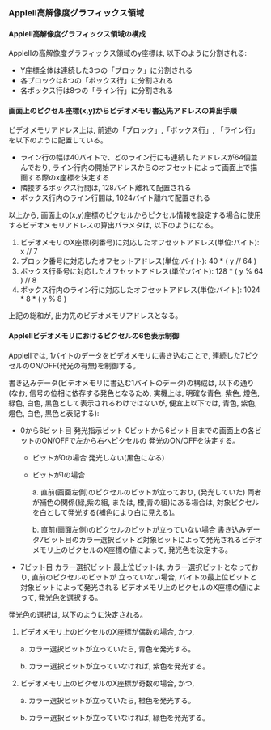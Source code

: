 ### AppleII高解像度グラフィックス領域

#### AppleII高解像度グラフィックス領域の構成

AppleIIの高解像度グラフィックス領域のy座標は, 以下のように分割される:

- Y座標全体は連続した3つの「ブロック」に分割される
- 各ブロックは8つの「ボックス行」に分割される
- 各ボックス行は8つの「ライン行」に分割される

#### 画面上のピクセル座標(x,y)からビデオメモリ書込先アドレスの算出手順

ビデオメモリアドレス上は, 前述の「ブロック」,「ボックス行」, 「ライン行」を以下のように配置している。

- ライン行の幅は40バイトで、どのライン行にも連続したアドレスが64個並んでおり, ライン行内の開始アドレスからのオフセットによって画面上で描画する際のx座標を決定する
- 隣接するボックス行間は, 128バイト離れて配置される
- ボックス行内のライン行間は, 1024バイト離れて配置される

以上から, 画面上の(x,y)座標のピクセルからピクセル情報を設定する場合に使用するビデオメモリアドレスの算出パラメタは, 以下のようになる。

1. ビデオメモリのX座標(列番号)に対応したオフセットアドレス(単位:バイト): x // 7
2. ブロック番号に対応したオフセットアドレス(単位:バイト): 40 \* ( y // 64 )
3. ボックス行番号に対応したオフセットアドレス(単位:バイト): 128 * ( y % 64 ) // 8
4. ボックス行内のライン行に対応したオフセットアドレス(単位:バイト): 1024 \* 8 \* ( y % 8 )

上記の総和が, 出力先のビデオメモリアドレスとなる。

#### AppleIIビデオメモリにおけるピクセルの6色表示制御

AppleIIでは, 1バイトのデータをビデオメモリに書き込むことで, 連続した7ピクセルのON/OFF(発光の有無)を制御する。

書き込みデータ(ビデオメモリに書込む1バイトのデータ)の構成は, 以下の通り(なお, 信号の位相に依存する発色となるため, 実機上は, 明確な青色, 紫色, 燈色, 緑色, 白色, 黒色として表示されるわけではないが, 便宜上以下では, 青色, 紫色, 燈色, 白色, 黒色と表記する):

- 0から6ビット目 発光指示ビット
  0ビットから6ビット目までの画面上の各ビットのON/OFFで左から右へピクセルの
  発光のON/OFFを決定する。

  - ビットが0の場合
    発光しない(黒色になる)

  - ビットが1の場合

    a. 直前(画面左側)のピクセルのビットが立っており, (発光していた)
       両者が補色の関係(緑,紫の組, または, 橙,青の組)にある場合は, 対象ピクセルを白として発光する(補色により白に見える)。

    b. 直前(画面左側)のピクセルのビットが立っていない場合
       書き込みデータ7ビット目のカラー選択ビットと対象ビットによって発光されるビデオメモリ上のピクセルのX座標の値によって, 発光色を決定する。

- 7ビット目  カラー選択ビット
  最上位ビットは, カラー選択ビットとなっており, 直前のピクセルのビットが
  立っていない場合, バイトの最上位ビットと対象ビットによって発光される
  ビデオメモリ上のピクセルのX座標の値によって, 発光色を選択する。

発光色の選択は, 以下のように決定される。

  1. ビデオメモリ上のピクセルのX座標が偶数の場合, かつ,

     a. カラー選択ビットが立っていたら, 青色を発光する。

     b. カラー選択ビットが立っていなければ, 紫色を発光する。

  2. ビデオメモリ上のピクセルのX座標が奇数の場合, かつ,

     a. カラー選択ビットが立っていたら, 橙色を発光する。

     b. カラー選択ビットが立っていなければ, 緑色を発光する。
